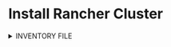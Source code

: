 # Install Rancher Cluster

<details><summary>INVENTORY FILE</summary>

```bash
cat << EOF > inventory
[initial_master_node]
hostname.<domain>
[additional_master_node]

[all:vars]
ansible_user=sthings
EOF
```

<details><summary>INSTALL REQUIREMENTS</summary>
  
```bash
cat << EOF > requirements.yaml
roles:
- src: https://github.com/stuttgart-things/deploy-configure-rke.git
  scm: git
- src: https://github.com/stuttgart-things/configure-rke-node.git
  scm: git
- src: https://github.com/stuttgart-things/install-requirements.git
  scm: git
- src: https://github.com/stuttgart-things/install-configure-docker.git
  scm: git
- src: https://github.com/stuttgart-things/create-os-user.git
  scm: git
- src: https://github.com/stuttgart-things/download-install-binary.git
  scm: git

collections: 
- name: community.crypto 
  version: 2.15.1 
- name: community.general 
  version: 7.3.0 
- name: ansible.posix 
  version: 1.5.2 
- name: kubernetes.core
  version: 2.4.0
EOF

ansible-galaxy install -r requirements.yaml
```
</details>

## Deploy RKE2 on Host e.g. /w ansible role
```bash
cat << EOF > deployRKE2.yaml
- hosts: all
  become: true

  pre_tasks:
    - name: Include vars
      ansible.builtin.include_vars: "{{ path_to_vars_file }}.yaml"
      when: path_to_vars_file is defined

  vars:
    rke_version: 2
    rke2_k8s_version: 1.26.9 # or less
    rke2_release_kind: rke2r1
    rke2_airgapped_installation: true
    disable_rke2_components:
      - rke2-ingress-nginx
      - rke-snapshot-controller
    cluster_setup: multinode #singlenode
    deploy_helm_charts: false

  roles:
    - role: deploy-configure-rke
EOF

ansible-playbook -i inventory deployRKE2.yaml
```

### Add Helm Repos for Rancher Installation
```bash
helm repo add bitnami https://charts.bitnami.com/bitnami
helm repo add ingress-nginx https://kubernetes.github.io/ingress-nginx
helm repo add rancher-stable https://releases.rancher.com/server-charts/stable
```

## Install MetalLB /w Helm
```bash
helm upgrade --install metallb -n metallb-system --create-namespace bitnami/metallb
```

### create IPAddressPool

```bash
kubectl apply -f - << EOF
apiVersion: metallb.io/v1beta1
kind: IPAddressPool
metadata:
    name: ip-pool
    namespace: metallb-system
spec:
    addresses:
    - <ip-range-begin>-<ip-range-end>
EOF
```
### create L2Advertisement

```bash
kubectl apply -f - << EOF
apiVersion: metallb.io/v1beta1
kind: L2Advertisement
metadata:
    name: pool-advertisement
    namespace: metallb-system
spec:
    ipAddressPools:
    - ip-pool
EOF
```

## Install IngressNginx /w Helm
```bash
helm upgrade --install ingress-nginx -n ingress-nginx --create-namespace ingress-nginx/ingress-nginx
```

### create DNS entry for ip address
depending on the infrastructure, you need to create an A-record for the Ingress IP-Address

<details><summary>INSTALL REQUIREMENTS</summary>
  
```bash
cat << EOF > requirements.yaml
roles:
- src: https://github.com/stuttgart-things/install-requirements.git
  scm: git
- src: https://github.com/stuttgart-things/generate-selfsigned-certs.git
  scm: git
EOF

ansible-galaxy install -r requirements.yaml
```
</details>

### create playbook and execute generate-selfsigned-certs role

```bash
cat << EOF > selfsignedcerts.yaml
---
- hosts: localhost
  become: true

  vars:
    ssl_subject: rancher-things.${INGRESS_HOSTNAME}.${INGRESS_DOMAIN}
    ssl_ip: <ingress-ip>
    ca_subject: stuttgart-things
    certs_copy_target: "/tmp/certs/"
    trustbundle_name: cacerts.pem
    key_name: tls.key
    crt_name: tls.crt
    remote_src: true
    generate_certs: true
    install_public_certs: false

  roles:
    - generate-selfsigned-certs
EOF

ansible-playbooks -i inventory selfsignedcerts.yaml
```

### Official documentation
https://ranchermanager.docs.rancher.com/getting-started/installation-and-upgrade/resources/update-rancher-certificate

### Add namespace
```bash
kubectl create namespace cattle-system
```

### Deploy certs in cluster
```bash
kubectl -n cattle-system create secret tls tls-rancher-ingress \
  --cert=/tmp/certs/tls.crt \
  --key=/tmp/certs/tls.key
```
```bash
kubectl -n cattle-system create secret generic tls-ca \
  --from-file=/tmp/certs/cacerts.pem
```

### Apply CRDs
```bash
kubectl apply -f https://github.com/cert-manager/cert-manager/releases/download/v1.13.2/cert-manager.crds.yaml
```

### Create values file for Rancher bootstrap installation

```bash
cat << EOF > values.yaml
global:
  cattle:
    psp:
      enabled: false
bootstrapPassword: ${BOOTSTRAP_PASSWORD}
hostname: ${INGRESS_HOSTNAME}.${INGRESS_DOMAIN}
privateCA: true
ingress:
  enabled: true
  ingressClassName: nginx
  servicePort: 80
EOF
```

## Install Rancher /w Helm
```bash
helm upgrade --install rancher rancher-stable/rancher --version v2.7.9 \
  --values values.yaml -n cattle-system
```

## Test Login /w bootstrap password from values.yaml
open Browser of choice and connect to rancher-things.${INGRESS_HOSTNAME}.${INGRESS_DOMAIN} use bootstrap password for login

## Rancher create new Downstream cluster
### Copy/Install CA-Certs on Downstream Cluster
copy tls.crt to /usr/local/share/ca-certificates on new Host

```bash
update-ca-certificates
```

### create new Downstream cluster /w Rancher
e.g. in Rancher Cluster Manager create a new cluster
copy Registration Command from web ui and execute on new Host
